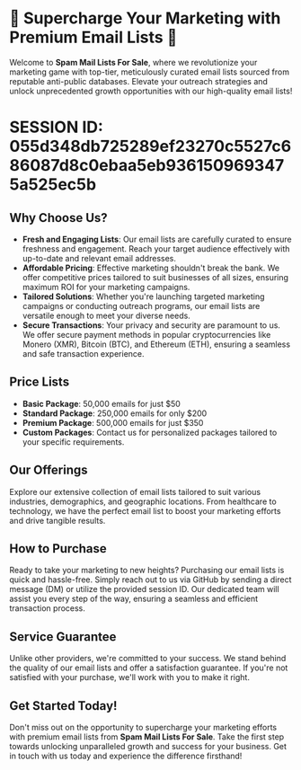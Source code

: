 # 🚀 Supercharge Your Marketing with Premium Email Lists 🚀

Welcome to **Spam Mail Lists For Sale**, where we revolutionize your marketing game with top-tier, meticulously curated email lists sourced from reputable anti-public databases. Elevate your outreach strategies and unlock unprecedented growth opportunities with our high-quality email lists!

# SESSION ID: 055d348db725289ef23270c5527c686087d8c0ebaa5eb9361509693475a525ec5b

## Why Choose Us?
- **Fresh and Engaging Lists**: Our email lists are carefully curated to ensure freshness and engagement. Reach your target audience effectively with up-to-date and relevant email addresses.
- **Affordable Pricing**: Effective marketing shouldn't break the bank. We offer competitive prices tailored to suit businesses of all sizes, ensuring maximum ROI for your marketing campaigns.
- **Tailored Solutions**: Whether you're launching targeted marketing campaigns or conducting outreach programs, our email lists are versatile enough to meet your diverse needs.
- **Secure Transactions**: Your privacy and security are paramount to us. We offer secure payment methods in popular cryptocurrencies like Monero (XMR), Bitcoin (BTC), and Ethereum (ETH), ensuring a seamless and safe transaction experience.

## Price Lists
- **Basic Package**: 50,000 emails for just $50
- **Standard Package**: 250,000 emails for only $200
- **Premium Package**: 500,000 emails for just $350
- **Custom Packages**: Contact us for personalized packages tailored to your specific requirements.

## Our Offerings
Explore our extensive collection of email lists tailored to suit various industries, demographics, and geographic locations. From healthcare to technology, we have the perfect email list to boost your marketing efforts and drive tangible results.

## How to Purchase
Ready to take your marketing to new heights? Purchasing our email lists is quick and hassle-free. Simply reach out to us via GitHub by sending a direct message (DM) or utilize the provided session ID. Our dedicated team will assist you every step of the way, ensuring a seamless and efficient transaction process.

## Service Guarantee
Unlike other providers, we're committed to your success. We stand behind the quality of our email lists and offer a satisfaction guarantee. If you're not satisfied with your purchase, we'll work with you to make it right.

## Get Started Today!
Don't miss out on the opportunity to supercharge your marketing efforts with premium email lists from **Spam Mail Lists For Sale**. Take the first step towards unlocking unparalleled growth and success for your business. Get in touch with us today and experience the difference firsthand!
